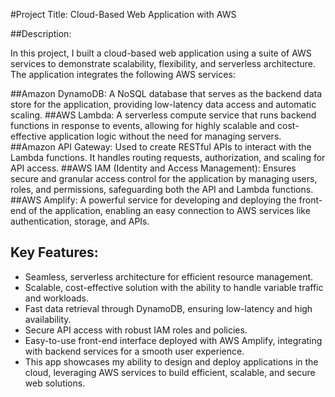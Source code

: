 #Project Title: Cloud-Based Web Application with AWS

##Description:

In this project, I built a cloud-based web application using a suite of AWS services to demonstrate scalability, flexibility, and serverless architecture. The application integrates the following AWS services:

##Amazon DynamoDB: A NoSQL database that serves as the backend data store for the application, providing low-latency data access and automatic scaling.
##AWS Lambda: A serverless compute service that runs backend functions in response to events, allowing for highly scalable and cost-effective application logic without the need for managing servers.
##Amazon API Gateway: Used to create RESTful APIs to interact with the Lambda functions. It handles routing requests, authorization, and scaling for API access.
##AWS IAM (Identity and Access Management): Ensures secure and granular access control for the application by managing users, roles, and permissions, safeguarding both the API and Lambda functions.
##AWS Amplify: A powerful service for developing and deploying the front-end of the application, enabling an easy connection to AWS services like authentication, storage, and APIs.

## Key Features:
 - Seamless, serverless architecture for efficient resource management.
 - Scalable, cost-effective solution with the ability to handle variable traffic and workloads.
 - Fast data retrieval through DynamoDB, ensuring low-latency and high availability.
 - Secure API access with robust IAM roles and policies.
 - Easy-to-use front-end interface deployed with AWS Amplify, integrating with backend services for a smooth user experience.
 - This app showcases my ability to design and deploy applications in the cloud, leveraging AWS services to build efficient, scalable, and secure web solutions.

